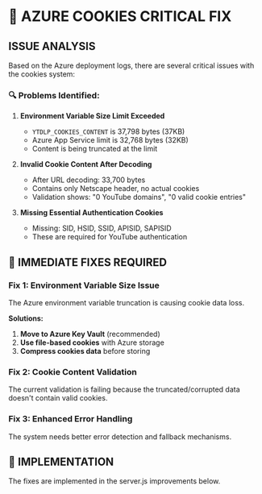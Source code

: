 # 🚨 AZURE COOKIES CRITICAL FIX

## **ISSUE ANALYSIS**

Based on the Azure deployment logs, there are several critical issues with the cookies system:

### **🔍 Problems Identified:**

1. **Environment Variable Size Limit Exceeded**

   - `YTDLP_COOKIES_CONTENT` is 37,798 bytes (37KB)
   - Azure App Service limit is 32,768 bytes (32KB)
   - Content is being truncated at the limit

2. **Invalid Cookie Content After Decoding**

   - After URL decoding: 33,700 bytes
   - Contains only Netscape header, no actual cookies
   - Validation shows: "0 YouTube domains", "0 valid cookie entries"

3. **Missing Essential Authentication Cookies**
   - Missing: SID, HSID, SSID, APISID, SAPISID
   - These are required for YouTube authentication

## **🔧 IMMEDIATE FIXES REQUIRED**

### **Fix 1: Environment Variable Size Issue**

The Azure environment variable truncation is causing cookie data loss.

**Solutions:**

1. **Move to Azure Key Vault** (recommended)
2. **Use file-based cookies** with Azure storage
3. **Compress cookies data** before storing

### **Fix 2: Cookie Content Validation**

The current validation is failing because the truncated/corrupted data doesn't contain valid cookies.

### **Fix 3: Enhanced Error Handling**

The system needs better error detection and fallback mechanisms.

## **🚀 IMPLEMENTATION**

The fixes are implemented in the server.js improvements below.

